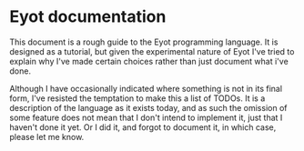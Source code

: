 # Eyot documentation

This document is a rough guide to the Eyot programming language.
It is designed as a tutorial, but given the experimental nature of Eyot I've tried to explain why I've made certain choices rather than just document what i've done.

Although I have occasionally indicated where something is not in its final form, I've resisted the temptation to make this a list of TODOs.
It is a description of the language as it exists today, and as such the omission of some feature does not mean that I don't intend to implement it, just that I haven't done it yet.
Or I did it, and forgot to document it, in which case, please let me know.



